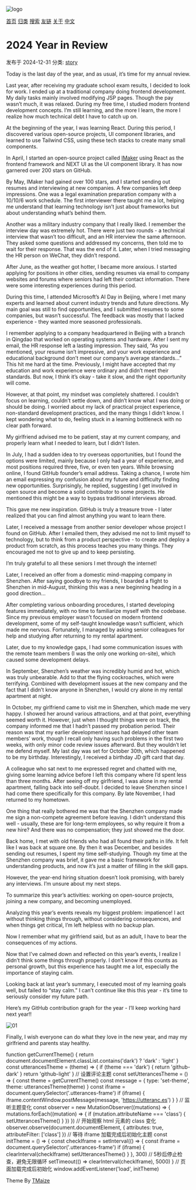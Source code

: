 ![logo](/static/img/logo.jpg)

[首页](/) [归类](/pages/categories.html) [搜索](/pages/search.html) [友链](/pages/links.html) [关于](/pages/about.html) [中文](javascript:void\(0\))

# 2024 Year in Review

发布于 2024-12-31 分类: [story](/pages/categories.html#story)

Today is the last day of the year, and as usual, it’s time for my annual review.

Last year, after receiving my graduate school exam results, I decided to look for work. I ended up at a traditional company doing frontend development. My daily tasks mainly involved modifying JSP pages. Though the pay wasn’t much, it was relaxed. During my free time, I studied modern frontend development concepts. I’m still learning, and the more I learn, the more I realize how much technical debt I have to catch up on.

At the beginning of the year, I was learning React. During this period, I discovered various open-source projects, UI component libraries, and learned to use Tailwind CSS, using these tech stacks to create many small components.

In April, I started an open-source project called [IMaker](https://github.com/slince-zero/IMaker) using React as the frontend framework and NEXT UI as the UI component library. It has now garnered over 200 stars on GitHub.

By May, IMaker had gained over 100 stars, and I started sending out resumes and interviewing at new companies. A few companies left deep impressions. One was a legal examination preparation company with a 10/10/6 work schedule. The first interviewer there taught me a lot, helping me understand that learning technology isn’t just about frameworks but about understanding what’s behind them.

Another was a military industry company that I really liked. I remember the interview day was extremely hot. There were just two rounds - a technical interview that wasn’t too difficult, and an HR interview the same afternoon. They asked some questions and addressed my concerns, then told me to wait for their response. That was the end of it. Later, when I tried messaging the HR person on WeChat, they didn’t respond.

After June, as the weather got hotter, I became more anxious. I started applying for positions in other cities, sending resumes via email to company websites and forums where seniors had left their contact information. There were some interesting experiences during this period.

During this time, I attended Microsoft’s AI Day in Beijing, where I met many experts and learned about current industry trends and future directions. My main goal was still to find opportunities, and I submitted resumes to some companies, but wasn’t successful. The feedback was mostly that I lacked experience - they wanted more seasoned professionals.

I remember applying to a company headquartered in Beijing with a branch in Qingdao that worked on operating systems and hardware. After I sent my email, the HR response left a lasting impression. They said, “As you mentioned, your resume isn’t impressive, and your work experience and educational background don’t meet our company’s average standards…” This hit me hard at the time. Previously, I might have accepted that my education and work experience were ordinary and didn’t meet their standards. But now, I think it’s okay - take it slow, and the right opportunity will come.

However, at that point, my mindset was completely shattered. I couldn’t focus on learning, couldn’t settle down, and didn’t know what I was doing or should be doing. I worried about my lack of practical project experience, non-standard development practices, and the many things I didn’t know. I kept wondering what to do, feeling stuck in a learning bottleneck with no clear path forward.

My girlfriend advised me to be patient, stay at my current company, and properly learn what I needed to learn, but I didn’t listen.

In July, I had a sudden idea to try overseas opportunities, but I found the options were limited, mainly because I only had a year of experience, and most positions required three, five, or even ten years. While browsing online, I found GitHub founder’s email address. Taking a chance, I wrote him an email expressing my confusion about my future and difficulty finding new opportunities. Surprisingly, he replied, suggesting I get involved in open source and become a solid contributor to some projects. He mentioned this might be a way to bypass traditional interviews abroad.

This gave me new inspiration. GitHub is truly a treasure trove - I later realized that you can find almost anything you want to learn there.

Later, I received a message from another senior developer whose project I found on GitHub. After I emailed them, they advised me not to limit myself to technology, but to think from a product perspective - to create and deploy a product from scratch, as this process teaches you many things. They encouraged me not to give up and to keep persisting.

I’m truly grateful to all these seniors I met through the internet!

Later, I received an offer from a domestic mind-mapping company in Shenzhen. After saying goodbye to my friends, I boarded a flight to Shenzhen in mid-August, thinking this was a new beginning heading in a good direction…

After completing various onboarding procedures, I started developing features immediately, with no time to familiarize myself with the codebase. Since my previous employer wasn’t focused on modern frontend development, some of my self-taught knowledge wasn’t sufficient, which made me nervous. Fortunately, I managed by asking senior colleagues for help and studying after returning to my rental apartment.

Later, due to my knowledge gaps, I had some communication issues with the remote team members (I was the only one working on-site), which caused some development delays.

In September, Shenzhen’s weather was incredibly humid and hot, which was truly unbearable. Add to that the flying cockroaches, which were terrifying. Combined with development issues at the new company and the fact that I didn’t know anyone in Shenzhen, I would cry alone in my rental apartment at night.

In October, my girlfriend came to visit me in Shenzhen, which made me very happy. I showed her around various attractions, and at that point, everything seemed worth it. However, just when I thought things were on track, the company informed me that I hadn’t passed my probation period. Their reason was that my earlier development issues had delayed other team members’ work, though I recall only having such problems in the first two weeks, with only minor code review issues afterward. But they wouldn’t let me defend myself. My last day was set for October 30th, which happened to be my birthday. Interestingly, I received a birthday JD gift card that day.

A colleague who sat next to me expressed regret and chatted with me, giving some learning advice before I left this company where I’d spent less than three months. After seeing off my girlfriend, I was alone in my rental apartment, falling back into self-doubt. I decided to leave Shenzhen since I had come there specifically for this company. By late November, I had returned to my hometown.

One thing that really bothered me was that the Shenzhen company made me sign a non-compete agreement before leaving. I didn’t understand this well - usually, these are for long-term employees, so why require it from a new hire? And there was no compensation; they just showed me the door.

Back home, I met with old friends who had all found their paths in life. It felt like I was back at square one. By then it was December, and besides sending out resumes, I spent my time self-studying. Though my time at the Shenzhen company was brief, it gave me a basic framework for understanding products, and now it’s just a matter of filling in the skill gaps.

However, the year-end hiring situation doesn’t look promising, with barely any interviews. I’m unsure about my next steps.

To summarize this year’s activities: working on open-source projects, joining a new company, and becoming unemployed.

Analyzing this year’s events reveals my biggest problem: impatience! I act without thinking things through, without considering consequences, and when things get critical, I’m left helpless with no backup plan.

Now I remember what my girlfriend said, but as an adult, I have to bear the consequences of my actions.

Now that I’ve calmed down and reflected on this year’s events, I realize I didn’t think some things through properly. I don’t know if this counts as personal growth, but this experience has taught me a lot, especially the importance of staying calm.

Looking back at last year’s summary, I executed most of my learning goals well, but failed to “stay calm.” I can’t continue like this this year - it’s time to seriously consider my future path.

Here’s my GitHub contribution graph for the year - I’ll keep working hard next year!!

![01](01.png)

Finally, I wish everyone can do what they love in the new year, and may my girlfriend and parents stay healthy.

function getCurrentTheme() { return document.documentElement.classList.contains('dark') ? 'dark' : 'light' } const utterancesTheme = (theme) => { if (theme === 'dark') { return 'github-dark' } return 'github-light' } // 设置评论主题 const setUtterancesTheme = () => { const theme = getCurrentTheme() const message = { type: 'set-theme', theme: utterancesTheme(theme) } const iframe = document.querySelector('.utterances-frame') if (iframe) { iframe.contentWindow.postMessage(message, 'https://utteranc.es') } } // 监听主题变化 const observer = new MutationObserver((mutations) => { mutations.forEach((mutation) => { if (mutation.attributeName === 'class') { setUtterancesTheme() } }) }) // 开始观察 html 元素的 class 变化 observer.observe(document.documentElement, { attributes: true, attributeFilter: \['class'\] }) // 等待 iframe 加载完成后初始化主题 const initTheme = () => { const checkIframe = setInterval(() => { const iframe = document.querySelector('.utterances-frame') if (iframe) { clearInterval(checkIframe) setUtterancesTheme() } }, 300) // 5秒后停止检查，避免无限循环 setTimeout(() => clearInterval(checkIframe), 5000) } // 页面加载完成后初始化 window.addEventListener('load', initTheme)

Theme By [TMaize](https://github.com/TMaize/tmaize-blog)